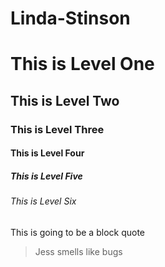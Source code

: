 # Linda-Stinson
<h1> This is Level One </h1>
<h2> This is Level Two </h2>
<h3> This is Level Three </h3>
<h4> This is Level Four </h4>
<h5> This is Level Five </h5>
<h6> This is Level Six </h6>
<p>This is going to be a block quote</p>
<blockquote>Jess smells like bugs</blockquote>
